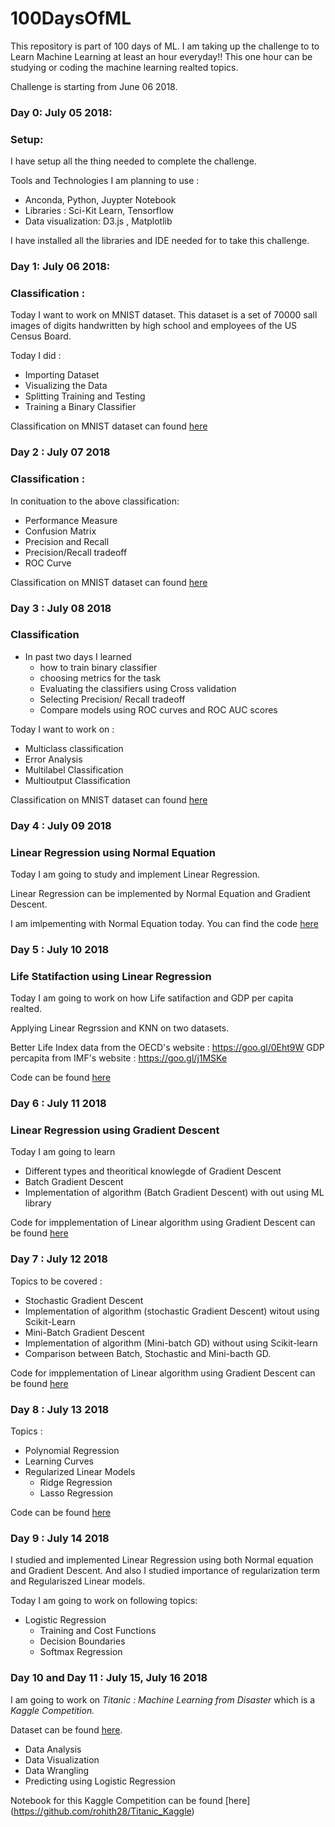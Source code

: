 # 100DaysOfML
This repository is part of 100 days of ML. I am taking up the challenge to to Learn Machine Learning at least an hour everyday!!
This one hour can be studying or coding the machine learning realted topics.

Challenge is starting from June 06 2018.

### Day 0: July 05 2018: 

### Setup:
I have setup all the thing needed to complete the challenge. 

Tools and Technologies I am planning to use : 

* Anconda, Python, Juypter Notebook
* Libraries : Sci-Kit Learn, Tensorflow
* Data visualization: D3.js , Matplotlib

I have installed all the libraries and IDE needed for to take this challenge.


### Day 1: July 06 2018: 

### Classification :
 Today I want to work on MNIST dataset. This dataset is a set of 70000 sall images of digits handwritten by high school and employees of the US Census Board. 

Today I did :
* Importing Dataset
* Visualizing the Data
* Splitting Training and Testing 
* Training a Binary Classifier

Classification on MNIST dataset can found [here](https://github.com/rohith28/Classification)

### Day 2 : July 07 2018

### Classification :
In conituation to the above classification:

* Performance Measure 
* Confusion Matrix
* Precision and Recall
* Precision/Recall tradeoff
* ROC Curve


Classification on MNIST dataset can found [here](https://github.com/rohith28/Classification)

### Day 3 : July 08 2018
### Classification

* In past two days I learned 
  * how to train binary classifier
  * choosing metrics for the task
  * Evaluating the classifiers using Cross validation
  * Selecting Precision/ Recall tradeoff
  * Compare models using ROC curves and ROC AUC scores

Today I want to work on :
* Multiclass classification
* Error Analysis
* Multilabel Classification
* Multioutput Classification

Classification on MNIST dataset can found [here](https://github.com/rohith28/Classification)


### Day 4 : July 09 2018
### Linear Regression using Normal Equation


Today I am going to study and implement Linear Regression.

Linear Regression can be implemented by Normal Equation and Gradient Descent.

I am imlpementing with Normal Equation today. You can find the code [here](https://github.com/rohith28/Training-Models/blob/master/Linear%20Regression.ipynb)


### Day 5 : July 10 2018
### Life Statifaction using Linear Regression

Today I am going to work on how Life satifaction and GDP per capita realted.

Applying Linear Regrssion and KNN on two datasets.

Better Life Index data from the OECD's website : https://goo.gl/0Eht9W
GDP percapita from IMF's website : https://goo.gl/j1MSKe

Code can be found [here](https://github.com/rohith28/Training-Models/blob/master/Life_Statisfaction/Life%20Satisfaction.ipynb)


### Day 6 : July 11 2018
### Linear Regression using Gradient Descent

Today I am going to learn
* Different types and theoritical knowlegde of Gradient Descent
* Batch Gradient Descent 
* Implementation of algorithm (Batch Gradient Descent) with out using ML library

Code for impplementation of Linear algorithm using Gradient Descent can be found [here](https://github.com/rohith28/Training-Models/blob/master/Gradient%20Descent.ipynb)


### Day 7 : July 12 2018

Topics to be covered  :
* Stochastic Gradient Descent
* Implementation of algorithm (stochastic Gradient Descent) witout using Scikit-Learn
* Mini-Batch Gradient Descent
* Implementation of algorithm (Mini-batch GD) without using Scikit-learn
* Comparison between Batch, Stochastic and Mini-bacth GD.

Code for impplementation of Linear algorithm using Gradient Descent can be found [here](https://github.com/rohith28/Training-Models/blob/master/Gradient%20Descent.ipynb)


### Day 8 : July 13 2018

Topics :

* Polynomial Regression
* Learning Curves
* Regularized Linear Models
     * Ridge Regression
     * Lasso Regression
     
Code can be found [here](https://github.com/rohith28/Training-Models/blob/master/Polynomial%20Regression.ipynb)

### Day 9 : July 14 2018

I studied and implemented Linear Regression using both Normal equation and Gradient Descent. And also I studied importance of regularization term and Regulariszed Linear models. 

Today I am going to work on following topics:

* Logistic Regression
    * Training and Cost Functions
    * Decision Boundaries
    * Softmax Regression

### Day 10 and Day 11 : July 15, July 16 2018

I am going to work on _Titanic : Machine Learning from Disaster_ which is a _Kaggle Competition._

Dataset can be found [here](https://www.kaggle.com/c/titanic/data).

* Data Analysis
* Data Visualization
* Data Wrangling
* Predicting using Logistic Regression

Notebook for this Kaggle Competition can be found [here] (https://github.com/rohith28/Titanic_Kaggle)

